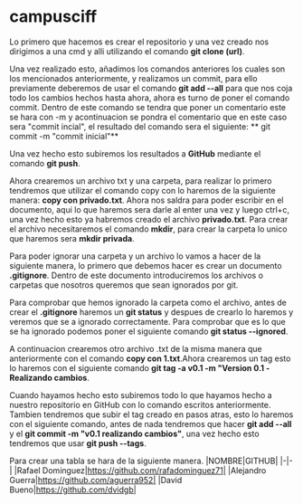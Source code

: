 # campusciff


Lo primero que hacemos es crear el repositorio y una vez creado nos
dirigimos a una cmd y alli utilizando el comando **git clone (url)**.

Una vez realizado esto, añadimos los comandos anteriores los cuales
son los mencionados anteriormente, y realizamos un commit, para ello
previamente deberemos de usar el comando **git add --all** para que
nos coja todo los cambios hechos hasta ahora, ahora es turno de poner
el comando commit. Dentro de este comando se tendra que poner un 
comentario este se hara con -m y acontinuacion se pondra el comentario
que en este caso sera "commit incial", el resultado del comando sera
el siguiente:
** git commit -m "commit inicial"**

Una vez hecho esto subiremos los resultados a **GitHub** mediante el
comando **git push**.

Ahora crearemos un archivo txt y una carpeta, para realizar lo primero
tendremos que utilizar el comando copy con lo haremos de la siguiente
manera: **copy con privado.txt**. Ahora nos saldra para poder escribir 
en el documento, aqui lo que haremos sera darle al enter una vez y luego
ctrl+c, una vez hecho esto ya habremos creado el archivo **privado.txt**.
Para crear el archivo necesitaremos el comando **mkdir**, para crear la 
carpeta lo unico que haremos sera **mkdir privada**.

Para poder ignorar una carpeta y un archivo lo vamos a hacer de la siguiente
manera, lo primero que debemos hacer es crear un documento **.gitignore**. 
Dentro de este documento introduciremos los archivos o carpetas que nosotros
queremos que sean ignorados por git.

Para comprobar que hemos ignorado la carpeta como el archivo, antes de crear 
el **.gitignore** haremos un **git status** y despues de crearlo lo haremos
y veremos que se a ignorado correctamente. Para comprobar que es lo que se ha 
ignorado podemos poner el siguiente comando **git status --ignored**.

A continuacion crearemos otro archivo .txt de la misma manera que anteriormente
con el comando **copy con 1.txt**.Ahora crearemos un tag esto lo haremos con el
siguiente comando **git tag -a v0.1 -m "Version 0.1 -Realizando cambios**.

Cuando hayamos hecho esto subiremos todo lo que hayamos hecho a nuestro repositorio
en GitHub con lo comando escritos anteriormente. Tambien tendremos que subir el tag
creado en pasos atras, esto lo haremos con el siguiente comando, antes de nada 
tendremos que hacer **git add --all** y el **git commit -m "v0.1 realizando cambios"**, 
una vez hecho esto tendremos que usar **git push --tags**.


Para crear una tabla se hara de la siguiente manera.
|NOMBRE|GITHUB|
|-|-|
|Rafael Dominguez|https://github.com/rafadominguez71|
|Alejandro Guerra|https://github.com/aguerra952|
|David Bueno|https://github.com/dvidgb|
